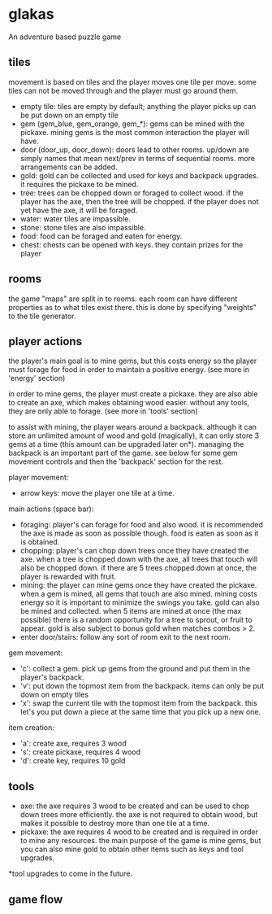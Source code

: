 # glakas

An adventure based puzzle game


## tiles

movement is based on tiles and the player moves one tile per move. some tiles can not be moved through and the player must go around them. 

- empty tile: tiles are empty by default; anything the player picks up can be put down on an empty tile
- gem (gem_blue, gem_orange, gem_*): gems can be mined with the pickaxe. mining gems is the most common interaction the player will have.
- door (door_up, door_down): doors lead to other rooms. up/down are simply names that mean next/prev in terms of sequential rooms. more arrangements can be added.
- gold: gold can be collected and used for keys and backpack upgrades. it requires the pickaxe to be mined.
- tree: trees can be chopped down or foraged to collect wood. if the player has the axe, then the tree will be chopped. if the player does not yet have the axe, it will be foraged. 
- water: water tiles are impassible. 
- stone: stone tiles are also impassible.
- food: food can be foraged and eaten for energy.
- chest: chests can be opened with keys. they contain prizes for the player

## rooms

the game "maps" are split in to rooms. each room can have different properties as to what tiles exist there. this is done by specifying "weights" to the tile generator. 


## player actions

the player's main goal is to mine gems, but this costs energy so the player must forage for food in order to maintain a positive energy. (see more in 'energy' section)

in order to mine gems, the player must create a pickaxe. they are also able to create an axe, which makes obtaining wood easier. without any tools, they are only able to forage. (see more in 'tools' section)

to assist with mining, the player wears around a backpack. although it can store an unlimited amount of wood and gold (magically), it can only store 3 gems at a time (this amount can be upgraded later on*). managing the backpack is an important part of the game. see below for some gem movement controls and then the 'backpack' section for the rest.

player movement:
  - arrow keys: move the player one tile at a time.

main actions (space bar):
  - foraging: player's can forage for food and also wood. it is recommended the axe is made as soon as possible though. food is eaten as soon as it is obtained.
  - chopping: player's can chop down trees once they have created the axe. when a tree is chopped down with the axe, all trees that touch will also be chopped down. if there are 5 trees chopped down at once, the player is rewarded with fruit.
  - mining: the player can mine gems once they have created the pickaxe. when a gem is mined, all gems that touch are also mined. mining costs energy so it is important to minimize the swings you take. gold can also be mined and collected. when 5 items are mined at once (the max possible) there is a random opportunity for a tree to sprout, or fruit to appear. gold is also subject to bonus gold when matches combos > 2.
  - enter door/stairs: follow any sort of room exit to the next room.

gem movement:
  - 'c': collect a gem. pick up gems from the ground and put them in the player's backpack.
  - 'v': put down the topmost item from the backpack. items can only be put down on empty tiles
  - 'x': swap the current tile with the topmost item from the backpack. this let's you put down a piece at the same time that you pick up a new one.

item creation:
  - 'a': create axe, requires 3 wood
  - 's': create pickaxe, requires 4 wood
  - 'd': create key, requires 10 gold


## tools

- axe: the axe requires 3 wood to be created and can be used to chop down trees more efficiently. the axe is not required to obtain wood, but makes it possible to destroy more than one tile at a time.
- pickaxe: the axe requires 4 wood to be created and is required in order to mine any resources. the main purpose of the game is mine gems, but you can also mine gold to obtain other items such as keys and tool upgrades.

*tool upgrades to come in the future.


## game flow

